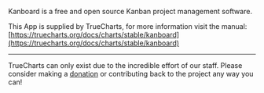 Kanboard is a free and open source Kanban project management software.

This App is supplied by TrueCharts, for more information visit the manual: [https://truecharts.org/docs/charts/stable/kanboard](https://truecharts.org/docs/charts/stable/kanboard)

---

TrueCharts can only exist due to the incredible effort of our staff.
Please consider making a [donation](https://truecharts.org/docs/about/sponsor) or contributing back to the project any way you can!
